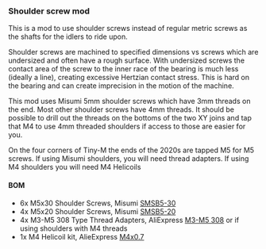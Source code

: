 ### Shoulder screw mod

This is a mod to use shoulder screws instead of regular metric screws as the shafts for the idlers to ride upon.  

Shoulder screws are machined to specified dimensions vs screws which are undersized and often have a rough surface.  With undersized screws the contact area of the screw to the inner race of the bearing is much less (ideally a line), creating excessive Hertzian contact stress.  This is hard on the bearing and can create imprecision in the motion of the machine.

This mod uses Misumi 5mm shoulder screws which have 3mm threads on the end.   Most other shoulder screws have 4mm threads.  It should be possible to drill out the threads on the bottoms of the two XY joins and tap that M4 to use 4mm threaded shoulders if access to those are easier for you.

On the four corners of Tiny-M the ends of the 2020s are tapped M5 for M5 screws.  If using Misumi shoulders, you will need thread adapters.   If using M4 shoulders you will need M4 Helicoils



#### BOM
  * 6x M5x30 Shoulder Screws, Misumi [SMSB5-30](https://us.misumi-ec.com/vona2/detail/110300249140/?ProductCode=SMSB5-30)
  * 4x M5x20 Shoulder Screws, Misumi [SMSB5-20](https://us.misumi-ec.com/vona2/detail/110300249140/?ProductCode=SMSB5-20)
  * 4x M3-M5 308 Type Thread Adapters, AliExpress [M3-M5 308](https://www.aliexpress.com/item/32817733610.html?spm=a2g0o.detail.1000014.25.58ba4bb9lUfMA7&gps-id=pcDetailBottomMoreOtherSeller&scm=1007.33416.213724.0&scm_id=1007.33416.213724.0&scm-url=1007.33416.213724.0&pvid=2577c804-434b-4c1c-8db4-45fb733708a2&_t=gps-id:pcDetailBottomMoreOtherSeller,scm-url:1007.33416.213724.0,pvid:2577c804-434b-4c1c-8db4-45fb733708a2,tpp_buckets:668%230%23131923%2333_668%23888%233325%2310_23416%230%23213724%230_23416%234721%2321967%233_23416%234722%2321972%232_668%232846%238113%231998_668%232717%237559%2339_668%231000022185%231000066058%230_668%233422%2315392%23519_4452%230%23214000%230_4452%233474%2315675%23380_4452%234862%2324463%23294_4452%233098%239599%23457_4452%235108%2323442%23965_4452%233564%2316062%23912)
 or if using shoulders with M4 threads
  * 1x M4 Helicoil kit, AlieExpress [M4x0.7](https://www.aliexpress.com/item/4001157165014.html?spm=a2g0s.9042311.0.0.6ec34c4dVfhG2W)


